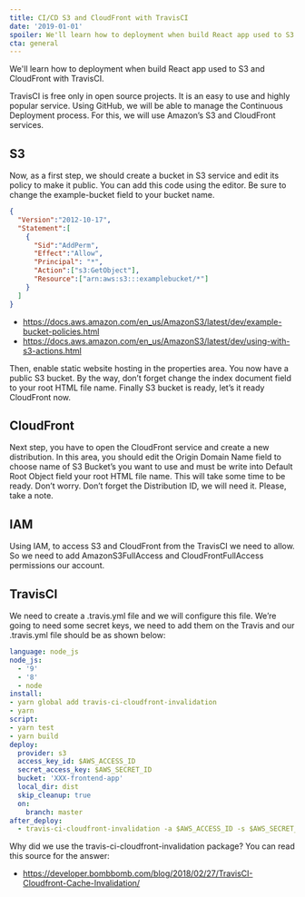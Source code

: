 ```yaml
---
title: CI/CD S3 and CloudFront with TravisCI
date: '2019-01-01'
spoiler: We'll learn how to deployment when build React app used to S3 and CloudFront with TravisCI.
cta: general
---
```

We'll learn how to deployment when build React app used to S3 and CloudFront with TravisCI.

TravisCI is free only in open source projects. It is an easy to use and highly popular service. Using GitHub, we will be able to manage the Continuous Deployment process. For this, we will use Amazon’s S3 and CloudFront services.

## S3

Now, as a first step, we should create a bucket in S3 service and edit its policy to make it public.
You can add this code using the editor. Be sure to change the example-bucket field to your bucket name.

```json
{
  "Version":"2012-10-17",
  "Statement":[
    {
      "Sid":"AddPerm",
      "Effect":"Allow",
      "Principal": "*",
      "Action":["s3:GetObject"],
      "Resource":["arn:aws:s3:::examplebucket/*"]
    }
  ]
}
```

* https://docs.aws.amazon.com/en_us/AmazonS3/latest/dev/example-bucket-policies.html
* https://docs.aws.amazon.com/en_us/AmazonS3/latest/dev/using-with-s3-actions.html

Then, enable static website hosting in the properties area.
You now have a public S3 bucket. By the way, don’t forget change the index document field to your root HTML file name. Finally S3 bucket is ready, let’s it ready CloudFront now.

## CloudFront

Next step, you have to open the CloudFront service and create a new distribution.
In this area, you should edit the Origin Domain Name field to choose name of S3 Bucket’s you want to use and must be write into Default Root Object field your root HTML file name. This will take some time to be ready. Don’t worry. Don’t forget the Distribution ID, we will need it. Please, take a note.

## IAM

Using IAM, to access S3 and CloudFront from the TravisCI we need to allow. So we need to add AmazonS3FullAccess and CloudFrontFullAccess permissions our account.

## TravisCI

We need to create a .travis.yml file and we will configure this file. We’re going to need some secret keys, we need to add them on the Travis and our .travis.yml file should be as shown below:

```yml
language: node_js
node_js:
  - '9'
  - '8'
  - node
install:
- yarn global add travis-ci-cloudfront-invalidation
- yarn
script:
- yarn test
- yarn build
deploy:
  provider: s3
  access_key_id: $AWS_ACCESS_ID
  secret_access_key: $AWS_SECRET_ID
  bucket: 'XXX-frontend-app'
  local_dir: dist
  skip_cleanup: true
  on:
    branch: master
after_deploy:
  - travis-ci-cloudfront-invalidation -a $AWS_ACCESS_ID -s $AWS_SECRET_ID -c $CF_ID -i '/*' -b $TRAVIS_BRANCH -p $TRAVIS_PULL_REQUEST
```

Why did we use the travis-ci-cloudfront-invalidation package? You can read this source for the answer:

* https://developer.bombbomb.com/blog/2018/02/27/TravisCI-Cloudfront-Cache-Invalidation/